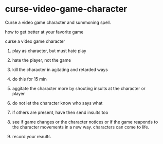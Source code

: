 # curse-video-game-character
Curse a video game character and summoning spell.

how to get better at your favorite game

curse a video game character

1. play as character, but must hate play

2. hate the player, not the game

3. kill the character in agitating and retarded ways

4. do this for 15 min

5. aggitate the character more by shouting insults at the character or player

6. do not let the character know who says what

7. if others are present, have then send insults too

8. see if game changes or the character notices or if the game reaponds to the character movements in a new way. characters can come to life.

9. record your reaults

